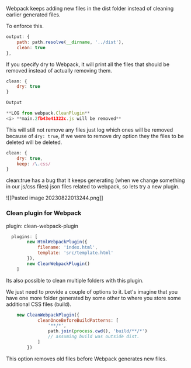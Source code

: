 Webpack keeps adding new files in the dist folder instead of cleaning earlier generated files.

To enforce this.

```js
output: {
	path: path.resolve(__dirname, '../dist'),
	clean: true
},
```

If you specify dry to Webpack, it will print all the files that should be removed instead of actually removing them.

```js
clean: {
	dry: true
}
```

```js
Output

**LOG from webpack.CleanPlugin**
<i> **main.2fb43e41322c.js will be removed**
```



This will still not remove any files just log which ones will be removed because of `dry: true`, if we were to remove dry option they the files to be deleted will be deleted.

```js
clean: {
	dry: true,
	keep: /\.css/
}
```

clean:true has a bug that it keeps generating (when we change something in our js/css files) json files related to webpack, so lets try a new plugin.

![[Pasted image 20230822013244.png]]

### Clean plugin for Webpack

plugin: clean-webpack-plugin

```js
  plugins: [
        new HtmlWebpackPlugin({
            filename: 'index.html',
            template: 'src/template.html'
        }),
        new CleanWebpackPlugin()
    ]
```

Its also possible to clean multiple folders with this plugin.

We just need to provide a couple of options to it.
Let's imagine that you have one more folder generated by some other to where you store some additional CSS files (build).

```js
    new CleanWebpackPlugin({
            cleanOnceBeforeBuildPatterns: [
                '**/*',
                path.join(process.cwd(), 'build/**/*') 
                // assuming build was outside dist.
            ]
        })
```

This option removes old files before Webpack generates new files.